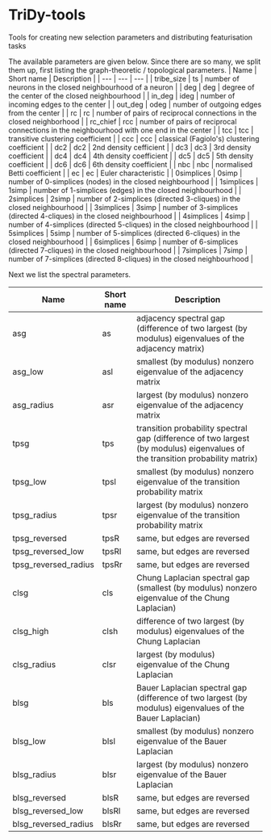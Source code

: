 # TriDy-tools
Tools for creating new selection parameters and distributing featurisation tasks

The available parameters are given below. Since there are so many, we split them up, first listing the graph-theoretic / topological parameters.
| Name | Short name | Description |
| --- | --- | --- |
| tribe_size | ts | number of neurons in the closed neighbourhood of a neuron | 
| deg | deg | degree of the center of the closed neighbourhood |
| in_deg | ideg | number of incoming edges to the center |
| out_deg | odeg | number of outgoing edges from the center |
| rc | rc | number of pairs of reciprocal connections in the closed neighborhood |
| rc_chief | rcc | number of pairs of reciprocal connections in the neighbourhood with one end in the center |
| tcc | tcc | transitive clustering coefficient |
| ccc | ccc | classical (Fagiolo's) clustering coefficient |
| dc2 | dc2 | 2nd density cefficient |
| dc3 | dc3 | 3rd density coefficient |
| dc4 | dc4 | 4th density coefficient | 
| dc5 | dc5 | 5th density coefficient |
| dc6 | dc6 | 6th density coefficient |
| nbc | nbc | normalised Betti coefficient |
| ec | ec | Euler characteristic | 
| 0simplices | 0simp | number of 0-simplices (nodes) in the closed neighbourhood |
| 1simplices | 1simp | number of 1-simplices (edges) in the closed neighbourhood |
| 2simplices | 2simp | number of 2-simplices (directed 3-cliques) in the closed neighbourhood |
| 3simplices | 3simp | number of 3-simplices (directed 4-cliques) in the closed neighbourhood |
| 4simplices | 4simp | number of 4-simplices (directed 5-cliques) in the closed neighbourhood |
| 5simplices | 5simp | number of 5-simplices (directed 6-cliques) in the closed neighbourhood |
| 6simplices | 6simp | number of 6-simplices (directed 7-cliques) in the closed neighbourhood |
| 7simplices | 7simp | number of 7-simplices (directed 8-cliques) in the closed neighbourhood |

Next we list the spectral parameters.

| Name | Short name | Description |
| --- | --- | --- |
| asg | as | adjacency spectral gap (difference of two largest (by modulus) eigenvalues of the adjacency matrix) |
| asg_low | asl | smallest (by modulus) nonzero eigenvalue of the adjacency matrix |
| asg_radius | asr | largest (by modulus) nonzero eigenvalue of the adjacency matrix |
| tpsg | tps | transition probability spectral gap (difference of two largest (by modulus) eigenvalues of the transition probability matrix) |
| tpsg_low | tpsl | smallest (by modulus) nonzero eigenvalue of the transition probability matrix | 
| tpsg_radius | tpsr | largest (by modulus) nonzero eigenvalue of the transition probability matrix |
| tpsg_reversed | tpsR | same, but edges are reversed |
| tpsg_reversed_low | tpsRl | same, but edges are reversed |
| tpsg_reversed_radius | tpsRr | same, but edges are reversed | 
| clsg | cls | Chung Laplacian spectral gap (smallest (by modulus) nonzero eigenvalue of the Chung Laplacian) |
| clsg_high | clsh |  difference of two largest (by modulus) eigenvalues of the Chung Laplacian |
| clsg_radius | clsr | largest (by modulus) eigenvalue of the Chung Laplacian |
| blsg | bls | Bauer Laplacian spectral gap (difference of two largest (by modulus) eigenvalues of the Bauer Laplacian) |
| blsg_low | blsl | smallest (by modulus) nonzero eigenvalue of the Bauer Laplacian | 
| blsg_radius | blsr | largest (by modulus) nonzero eigenvalue of the Bauer Laplacian | 
| blsg_reversed | blsR | same, but edges are reversed |
| blsg_reversed_low | blsRl | same, but edges are reversed |
| blsg_reversed_radius | blsRr | same, but edges are reversed |
